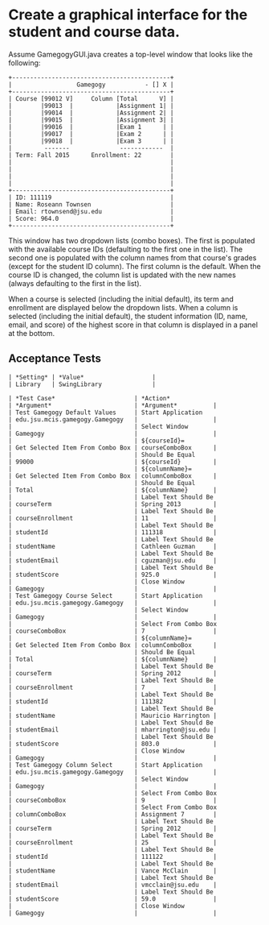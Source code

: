 # Create a graphical interface for the student and course data.

Assume GamegogyGUI.java creates a top-level window that looks like the following:

    +--------------------------------------------+
    |                  Gamegogy           - [] X |
    +--------------------------------------------+
    | Course [99012 V]     Column [Total      V] |
    |        |99013  |            |Assignment 1| |
    |        |99014  |            |Assignment 2| |
    |        |99015  |            |Assignment 3| |
    |        |99016  |            |Exam 1      | |
    |        |99017  |            |Exam 2      | |
    |        |99018  |            |Exam 3      | |
    |         -------              ------------  |
    | Term: Fall 2015      Enrollment: 22        |
    |                                            |
    |                                            |
    |                                            |
    |                                            |
    +--------------------------------------------+
    | ID: 111119                                 |
    | Name: Roseann Townsen                      |
    | Email: rtownsend@jsu.edu                   |
    | Score: 964.0                               |
    +--------------------------------------------+

This window has two dropdown lists (combo boxes). The first is populated with the available course IDs (defaulting to the first one in the list). The second one is populated with the column names from that course's grades (except for the student ID column). The first column is the default. When the course ID is changed, the column list is updated with the new names (always defaulting to the first in the list).

When a course is selected (including the initial default), its term and enrollment are displayed below the dropdown lists. When a column is selected (including the initial default), the student information (ID, name, email, and score) of the highest score in that column is displayed in a panel at the bottom. 



## Acceptance Tests
    
    | *Setting* | *Value*                   |
    | Library   | SwingLibrary              |

    | *Test Case*                      | *Action*                          | *Argument*                       | *Argument*          |
    | Test Gamegogy Default Values     | Start Application                 | edu.jsu.mcis.gamegogy.Gamegogy   |                     |
    |                                  | Select Window                     | Gamegogy                         |                     |
    |                                  | ${courseId}=                      | Get Selected Item From Combo Box | courseComboBox      |
    |                                  | Should Be Equal                   | 99000                            | ${courseId}         |
    |                                  | ${columnName}=                    | Get Selected Item From Combo Box | columnComboBox      |
    |                                  | Should Be Equal                   | Total                            | ${columnName}       |
    |                                  | Label Text Should Be              | courseTerm                       | Spring 2013         |
    |                                  | Label Text Should Be              | courseEnrollment                 | 11                  |
    |                                  | Label Text Should Be              | studentId                        | 111318              |
    |                                  | Label Text Should Be              | studentName                      | Cathleen Guzman     |
    |                                  | Label Text Should Be              | studentEmail                     | cguzman@jsu.edu     |
    |                                  | Label Text Should Be              | studentScore                     | 925.0               |
    |                                  | Close Window                      | Gamegogy                         |                     |
    | Test Gamegogy Course Select      | Start Application                 | edu.jsu.mcis.gamegogy.Gamegogy   |                     |
    |                                  | Select Window                     | Gamegogy                         |                     |
    |                                  | Select From Combo Box             | courseComboBox                   | 7                   |
    |                                  | ${columnName}=                    | Get Selected Item From Combo Box | columnComboBox      |
    |                                  | Should Be Equal                   | Total                            | ${columnName}       |
    |                                  | Label Text Should Be              | courseTerm                       | Spring 2012         |
    |                                  | Label Text Should Be              | courseEnrollment                 | 7                   |
    |                                  | Label Text Should Be              | studentId                        | 111382              |
    |                                  | Label Text Should Be              | studentName                      | Mauricio Harrington |
    |                                  | Label Text Should Be              | studentEmail                     | mharrington@jsu.edu |
    |                                  | Label Text Should Be              | studentScore                     | 803.0               |
    |                                  | Close Window                      | Gamegogy                         |                     |
    | Test Gamegogy Column Select      | Start Application                 | edu.jsu.mcis.gamegogy.Gamegogy   |                     |
    |                                  | Select Window                     | Gamegogy                         |                     |
    |                                  | Select From Combo Box             | courseComboBox                   | 9                   |
    |                                  | Select From Combo Box             | columnComboBox                   | Assignment 7        |
    |                                  | Label Text Should Be              | courseTerm                       | Spring 2012         |
    |                                  | Label Text Should Be              | courseEnrollment                 | 25                  |
    |                                  | Label Text Should Be              | studentId                        | 111122              |
    |                                  | Label Text Should Be              | studentName                      | Vance McClain       |
    |                                  | Label Text Should Be              | studentEmail                     | vmcclain@jsu.edu    |
    |                                  | Label Text Should Be              | studentScore                     | 59.0                |
    |                                  | Close Window                      | Gamegogy                         |                     |
